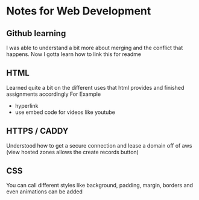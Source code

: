 # Notes for Web Development
## Github learning
I was able to understand a bit more about merging and the conflict that happens.
Now I gotta learn how to link this for readme

## HTML
Learned quite a bit on the different uses that html provides and finished assignments accordingly
For Example
 - <a> hyperlink
 - use embed code for videos like youtube

## HTTPS / CADDY
Understood how to get a secure connection and lease a domain off of aws (view hosted zones allows the create records button)

## CSS
You can call different styles like background, padding, margin, borders and even animations can be added
